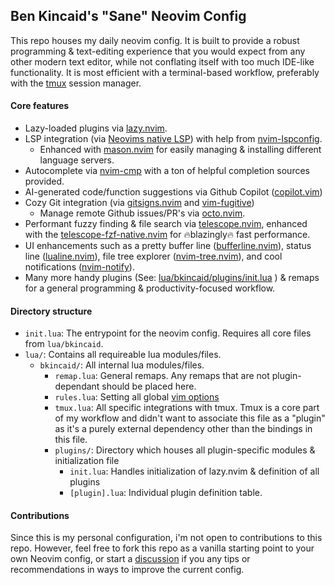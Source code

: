 ## Ben Kincaid's "Sane" Neovim Config
This repo houses my daily neovim config. It is built to provide a robust programming & text-editing experience that you would expect from any other modern text editor, while not conflating itself with too much IDE-like functionality. It is most efficient with a terminal-based workflow, preferably with the [tmux](https://github.com/tmux/tmux/wiki) session manager.

#### Core features
- Lazy-loaded plugins via [lazy.nvim](https://github.com/folke/lazy.nvim).
- LSP integration (via [Neovims native LSP](https://neovim.io/doc/user/lsp.html)) with help from [nvim-lspconfig](https://github.com/neovim/nvim-lspconfig).
  - Enhanced with [mason.nvim](https://github.com/williamboman/mason.nvim) for easily managing & installing different language servers.
- Autocomplete via [nvim-cmp](https://github.com/hrsh7th/nvim-cmp) with a ton of helpful completion sources provided.
- AI-generated code/function suggestions via Github Copilot ([copilot.vim](https://github.com/github/copilot.vim)) 
- Cozy Git integration (via [gitsigns.nvim](https://github.com/lewis6991/gitsigns.nvim) and [vim-fugitive](https://github.com/tpope/vim-fugitive))
  - Manage remote Github issues/PR's via [octo.nvim](https://github.com/pwntester/octo.nvim).
- Performant fuzzy finding & file search via [telescope.nvim](https://github.com/nvim-telescope/telescope.nvim), enhanced with the [telescope-fzf-native.nvim](https://github.com/nvim-telescope/telescope-fzf-native.nvim) for 🔥blazingly🔥 fast performance.
- UI enhancements such as a pretty buffer line ([bufferline.nvim](https://github.com/akinsho/bufferline.nvim)), status line ([lualine.nvim](https://github.com/nvim-lualine/lualine.nvim)), file tree explorer ([nvim-tree.nvim](https://github.com/nvim-tree/nvim-tree.lua)), and cool notifications ([nvim-notify](https://github.com/rcarriga/nvim-notify)). 
- Many more handy plugins (See: [lua/bkincaid/plugins/init.lua](lua/bkincaid/plugins/init.lua) ) & remaps for a general programming & productivity-focused workflow.

#### Directory structure
- `init.lua`: The entrypoint for the neovim config. Requires all core files from `lua/bkincaid`.
- `lua/`: Contains all requireable lua modules/files.
  - `bkincaid/`: All internal lua modules/files.
    - `remap.lua`: General remaps. Any remaps that are not plugin-dependant should be placed here.
    - `rules.lua`: Setting all global [vim options](https://vimdoc.sourceforge.net/htmldoc/options.html)
    - `tmux.lua`: All specific integrations with tmux. Tmux is a core part of my workflow and didn't want to associate this file as a "plugin" as it's a purely external dependency other than the bindings in this file.
    - `plugins/`: Directory which houses all plugin-specific modules & initialization file
      - `init.lua`: Handles initialization of lazy.nvim & definition of all plugins
      - `[plugin].lua`: Individual plugin definition table.

#### Contributions
Since this is my personal configuration, i'm not open to contributions to this repo. However, feel free to fork this repo as a vanilla starting point to your own Neovim config, or start a [discussion](https://github.com/Ben-Kincaid/nvim/discussions) if you any tips or recommendations in ways to improve the current config. 
